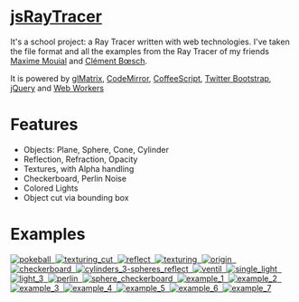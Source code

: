 [jsRayTracer](http://blog.vjeux.com/)
========

It's a school project: a Ray Tracer written with web technologies. I've taken the file format and all the examples from the Ray Tracer of my friends [Maxime Mouial](http://www.linkedin.com/pub/maxime-mouial/1a/967/269) and [Clément Bœsch](http://ubitux.fr/).

It is powered by <a href="https://github.com/toji/gl-matrix">glMatrix</a>, <a href="http://codemirror.net/">CodeMirror</a>, <a href="http://coffeescript.org/">CoffeeScript</a>, <a href="http://twitter.github.com/bootstrap/">Twitter Bootstrap</a>, <a href="http://jquery.com/">jQuery</a> and <a href="https://developer.mozilla.org/en/Using_web_workers">Web Workers</a>

Features
========

- Objects: Plane, Sphere, Cone, Cylinder
- Reflection, Refraction, Opacity
- Textures, with Alpha handling
- Checkerboard, Perlin Noise
- Colored Lights
- Object cut via bounding box

Examples
========

<a href="http://fooo.fr/~vjeux/epita/raytracer/trace.html">
<img src="http://fooo.fr/~vjeux/epita/raytracer/images/examples/pokeball_thumb.png" title="pokeball"/> 
&nbsp;<img src="http://fooo.fr/~vjeux/epita/raytracer/images/examples/texturing_cut_thumb.png" title="texturing_cut"/> 
&nbsp;<img src="http://fooo.fr/~vjeux/epita/raytracer/images/examples/reflect_thumb.png" title="reflect"/> 
&nbsp;<img src="http://fooo.fr/~vjeux/epita/raytracer/images/examples/texturing_thumb.png" title="texturing"/> 
&nbsp;<img src="http://fooo.fr/~vjeux/epita/raytracer/images/examples/origin_thumb.png" title="origin"/> 
&nbsp;<img src="http://fooo.fr/~vjeux/epita/raytracer/images/examples/checkerboard_thumb.png" title="checkerboard"/> 
&nbsp;<img src="http://fooo.fr/~vjeux/epita/raytracer/images/examples/cylinders_3-spheres_reflect_thumb.png" title="cylinders_3-spheres_reflect"/> 
&nbsp;<img src="http://fooo.fr/~vjeux/epita/raytracer/images/examples/ventil_thumb.png" title="ventil"/> 
&nbsp;<img src="http://fooo.fr/~vjeux/epita/raytracer/images/examples/single_light_thumb.png" title="single_light"/> 
&nbsp;<img src="http://fooo.fr/~vjeux/epita/raytracer/images/examples/light_3_thumb.png" title="light_3"/> 
&nbsp;<img src="http://fooo.fr/~vjeux/epita/raytracer/images/examples/perlin_thumb.png" title="perlin"/> 
&nbsp;<img src="http://fooo.fr/~vjeux/epita/raytracer/images/examples/sphere_checkerboard_thumb.png" title="sphere_checkerboard"/> 
&nbsp;<img src="http://fooo.fr/~vjeux/epita/raytracer/images/examples/example_1_thumb.png" title="example_1"/> 
&nbsp;<img src="http://fooo.fr/~vjeux/epita/raytracer/images/examples/example_2_thumb.png" title="example_2"/> 
&nbsp;<img src="http://fooo.fr/~vjeux/epita/raytracer/images/examples/example_3_thumb.png" title="example_3"/> 
&nbsp;<img src="http://fooo.fr/~vjeux/epita/raytracer/images/examples/example_4_thumb.png" title="example_4"/> 
&nbsp;<img src="http://fooo.fr/~vjeux/epita/raytracer/images/examples/example_5_thumb.png" title="example_5"/> 
&nbsp;<img src="http://fooo.fr/~vjeux/epita/raytracer/images/examples/example_6_thumb.png" title="example_6"/> 
&nbsp;<img src="http://fooo.fr/~vjeux/epita/raytracer/images/examples/example_7_thumb.png" title="example_7"/> 
</a>